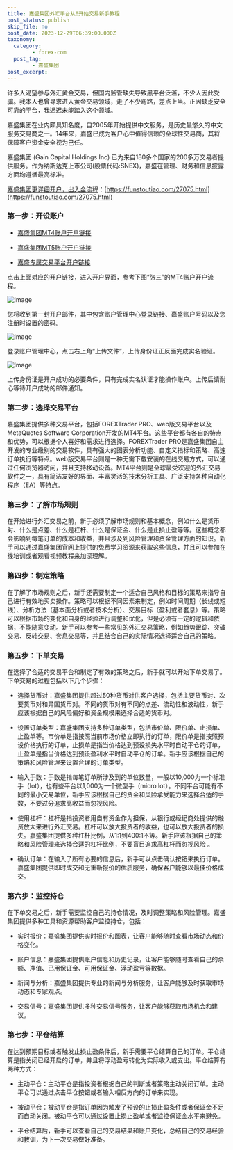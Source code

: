 ```yaml
---
title: 嘉盛集团外汇平台从0开始交易新手教程
post_status: publish
skip_file: no
post_date: 2023-12-29T06:39:00.000Z
taxonomy:
  category:
        - forex-com
  post_tag:
        - 嘉盛集团
post_excerpt: 
---
```

许多人渴望参与外汇黄金交易，但国内监管缺失导致黑平台泛滥，不少人因此受骗。我本人也曾寻求进入黄金交易领域，走了不少弯路，差点上当。正因缺乏安全可靠的平台，我迟迟未能踏入这个领域。

嘉盛集团在业内颇具知名度，自2005年开始提供中文服务，是历史最悠久的中文服务交易商之一。14年来，嘉盛已成为客户心中值得信赖的全球性交易商，其将保障客户资金安全视为己任。

嘉盛集团 (Gain Capital Holdings Inc) 已为来自180多个国家的200多万交易者提供服务。作为纳斯达克上市公司(股票代码:SNEX)，嘉盛在管理、财务和信息披露方面均遵循最高标准。

[嘉盛集团更详细开户，出入金流程](https://funstoutiao.com/27075.html)：[https://funstoutiao.com/27075.html](https://funstoutiao.com/27075.html)

### 第一步：开设账户

* [嘉盛集团MT4账户开户链接](https://s.ssgg.net/jsmt4)

* [嘉盛集团MT5账户开户链接](https://s.ssgg.net/jsmt5)

* [嘉盛专属交易平台开户链接](https://s.ssgg.net/js)

点击上面对应的开户链接，进入开户界面，参考下图“张三”的MT4账户开户流程。

![Image](https://prod-files-secure.s3.us-west-2.amazonaws.com/39ed1227-6d7d-4570-be36-9ccd4a2c4241/7a167aea-686b-400d-af59-4e18eb607a40/640.png?X-Amz-Algorithm=AWS4-HMAC-SHA256&X-Amz-Content-Sha256=UNSIGNED-PAYLOAD&X-Amz-Credential=ASIAZI2LB46622YU2KHM%2F20250731%2Fus-west-2%2Fs3%2Faws4_request&X-Amz-Date=20250731T101315Z&X-Amz-Expires=3600&X-Amz-Security-Token=IQoJb3JpZ2luX2VjEKf%2F%2F%2F%2F%2F%2F%2F%2F%2F%2FwEaCXVzLXdlc3QtMiJGMEQCIA%2FtXBIdjiYr3wYppfo5L3UMysdU9EQPbffNd1xOFeKmAiAAyq9dX8m8BZLNTJ8WJYumzV5yqQNL59KwSduveZtfeSqIBAjQ%2F%2F%2F%2F%2F%2F%2F%2F%2F%2F8BEAAaDDYzNzQyMzE4MzgwNSIMs4xvT2GCN6zjmSpgKtwDE7TJ%2Bf5WLmY0s8o19Z3kAmrwUOdK4AFamy3z511zIQxo%2B9q%2FsnnKJcQObKTzieXERTfegf2Wbt9V9xf4POI9QXuO67fzEU5igutiYszyM%2Fgk8r5boyJCBpdad8nioOb2TLjYadAay44c%2BH4BlJE%2BPhzeD6hyO1sEP8F6j6Ng0F0054EBV%2B4a66I3BvCp%2BQzau22FuHYwtL8lc3AKjmyyQp9HcHEUk4UjU5sl66yzTw%2B6zVp0CDg3HzLVhsJI%2FoDHTQ%2FUx8zDVu3XU6P35gZ8OE%2BMK0fiHmXqyqehVPXlbkHURgsY7c8nfYoF8Xb3FsTW1OJxiza2Jgvw6itwvBZGK9oyV%2BtrOJRYSC0kS8PG64lc0GcC0dU%2BMkWZ1gW4w9pJU7OgF8BS90vcaXYDRxoPLJ05nplf4JWIVj%2Bc%2BIkvE2Mu90NakR1RXae1TOLrDZdmxkCZMtl916%2B8Sb%2BRT2Em0xoALya9TAbJGAHTJD7O6zAcgeiucf1RjSaqZ4pw5MgAY1vOw%2BT7nFa4ORtmy672amKcTaOJtiqomqmb1%2FZpBTjeX5izIdb9bpcyzjgnHs%2BxSJnk0ueiua9Ht3EtmxwT%2FndK88EY2MtSgcbNqK1OJ6OU8K5hf6kGfU701akwpKesxAY6pgFH%2Fey79twQ22B5uE%2FmuQLG2cKWBWpYOjuRW1hmoZkXzhfg2GIkAIQZRdI7ursAs1JQbCg7i8%2B47Mm20s67MqzJU1BTpesqL%2BFFWIuqqpbiKSF%2B4pIP1bdNHejIGU5WtrPRFGz1jU0dIB3eFYMwYsWC9MYwB13S6cvNKIkmYMcDtyX%2Bg12VIdOqojRoKg%2BFr0m%2BmObhJ5VKx1oqb2B8CyLr%2FA8eP3n7&X-Amz-Signature=1fb2b9271b47caa96957987b589cd7993552db17c87d8d6000ec3ee908b06ea4&X-Amz-SignedHeaders=host&x-amz-checksum-mode=ENABLED&x-id=GetObject)

您将收到第一封开户邮件，其中包含账户管理中心登录链接、嘉盛账户号码以及您注册时设置的密码。

![Image](https://prod-files-secure.s3.us-west-2.amazonaws.com/39ed1227-6d7d-4570-be36-9ccd4a2c4241/eaa1c6b3-2877-4284-a0e1-530e222c27fb/image.png?X-Amz-Algorithm=AWS4-HMAC-SHA256&X-Amz-Content-Sha256=UNSIGNED-PAYLOAD&X-Amz-Credential=ASIAZI2LB46622YU2KHM%2F20250731%2Fus-west-2%2Fs3%2Faws4_request&X-Amz-Date=20250731T101315Z&X-Amz-Expires=3600&X-Amz-Security-Token=IQoJb3JpZ2luX2VjEKf%2F%2F%2F%2F%2F%2F%2F%2F%2F%2FwEaCXVzLXdlc3QtMiJGMEQCIA%2FtXBIdjiYr3wYppfo5L3UMysdU9EQPbffNd1xOFeKmAiAAyq9dX8m8BZLNTJ8WJYumzV5yqQNL59KwSduveZtfeSqIBAjQ%2F%2F%2F%2F%2F%2F%2F%2F%2F%2F8BEAAaDDYzNzQyMzE4MzgwNSIMs4xvT2GCN6zjmSpgKtwDE7TJ%2Bf5WLmY0s8o19Z3kAmrwUOdK4AFamy3z511zIQxo%2B9q%2FsnnKJcQObKTzieXERTfegf2Wbt9V9xf4POI9QXuO67fzEU5igutiYszyM%2Fgk8r5boyJCBpdad8nioOb2TLjYadAay44c%2BH4BlJE%2BPhzeD6hyO1sEP8F6j6Ng0F0054EBV%2B4a66I3BvCp%2BQzau22FuHYwtL8lc3AKjmyyQp9HcHEUk4UjU5sl66yzTw%2B6zVp0CDg3HzLVhsJI%2FoDHTQ%2FUx8zDVu3XU6P35gZ8OE%2BMK0fiHmXqyqehVPXlbkHURgsY7c8nfYoF8Xb3FsTW1OJxiza2Jgvw6itwvBZGK9oyV%2BtrOJRYSC0kS8PG64lc0GcC0dU%2BMkWZ1gW4w9pJU7OgF8BS90vcaXYDRxoPLJ05nplf4JWIVj%2Bc%2BIkvE2Mu90NakR1RXae1TOLrDZdmxkCZMtl916%2B8Sb%2BRT2Em0xoALya9TAbJGAHTJD7O6zAcgeiucf1RjSaqZ4pw5MgAY1vOw%2BT7nFa4ORtmy672amKcTaOJtiqomqmb1%2FZpBTjeX5izIdb9bpcyzjgnHs%2BxSJnk0ueiua9Ht3EtmxwT%2FndK88EY2MtSgcbNqK1OJ6OU8K5hf6kGfU701akwpKesxAY6pgFH%2Fey79twQ22B5uE%2FmuQLG2cKWBWpYOjuRW1hmoZkXzhfg2GIkAIQZRdI7ursAs1JQbCg7i8%2B47Mm20s67MqzJU1BTpesqL%2BFFWIuqqpbiKSF%2B4pIP1bdNHejIGU5WtrPRFGz1jU0dIB3eFYMwYsWC9MYwB13S6cvNKIkmYMcDtyX%2Bg12VIdOqojRoKg%2BFr0m%2BmObhJ5VKx1oqb2B8CyLr%2FA8eP3n7&X-Amz-Signature=855c03c4f9415a64ceff67a2ebdfd82e55cbbde45692ea18255f27962d51f6d5&X-Amz-SignedHeaders=host&x-amz-checksum-mode=ENABLED&x-id=GetObject)

登录账户管理中心，点击右上角“上传文件”，上传身份证正反面完成实名验证。

![Image](https://prod-files-secure.s3.us-west-2.amazonaws.com/39ed1227-6d7d-4570-be36-9ccd4a2c4241/54090639-09fc-46b4-a135-e0289f707147/image.png?X-Amz-Algorithm=AWS4-HMAC-SHA256&X-Amz-Content-Sha256=UNSIGNED-PAYLOAD&X-Amz-Credential=ASIAZI2LB46622YU2KHM%2F20250731%2Fus-west-2%2Fs3%2Faws4_request&X-Amz-Date=20250731T101315Z&X-Amz-Expires=3600&X-Amz-Security-Token=IQoJb3JpZ2luX2VjEKf%2F%2F%2F%2F%2F%2F%2F%2F%2F%2FwEaCXVzLXdlc3QtMiJGMEQCIA%2FtXBIdjiYr3wYppfo5L3UMysdU9EQPbffNd1xOFeKmAiAAyq9dX8m8BZLNTJ8WJYumzV5yqQNL59KwSduveZtfeSqIBAjQ%2F%2F%2F%2F%2F%2F%2F%2F%2F%2F8BEAAaDDYzNzQyMzE4MzgwNSIMs4xvT2GCN6zjmSpgKtwDE7TJ%2Bf5WLmY0s8o19Z3kAmrwUOdK4AFamy3z511zIQxo%2B9q%2FsnnKJcQObKTzieXERTfegf2Wbt9V9xf4POI9QXuO67fzEU5igutiYszyM%2Fgk8r5boyJCBpdad8nioOb2TLjYadAay44c%2BH4BlJE%2BPhzeD6hyO1sEP8F6j6Ng0F0054EBV%2B4a66I3BvCp%2BQzau22FuHYwtL8lc3AKjmyyQp9HcHEUk4UjU5sl66yzTw%2B6zVp0CDg3HzLVhsJI%2FoDHTQ%2FUx8zDVu3XU6P35gZ8OE%2BMK0fiHmXqyqehVPXlbkHURgsY7c8nfYoF8Xb3FsTW1OJxiza2Jgvw6itwvBZGK9oyV%2BtrOJRYSC0kS8PG64lc0GcC0dU%2BMkWZ1gW4w9pJU7OgF8BS90vcaXYDRxoPLJ05nplf4JWIVj%2Bc%2BIkvE2Mu90NakR1RXae1TOLrDZdmxkCZMtl916%2B8Sb%2BRT2Em0xoALya9TAbJGAHTJD7O6zAcgeiucf1RjSaqZ4pw5MgAY1vOw%2BT7nFa4ORtmy672amKcTaOJtiqomqmb1%2FZpBTjeX5izIdb9bpcyzjgnHs%2BxSJnk0ueiua9Ht3EtmxwT%2FndK88EY2MtSgcbNqK1OJ6OU8K5hf6kGfU701akwpKesxAY6pgFH%2Fey79twQ22B5uE%2FmuQLG2cKWBWpYOjuRW1hmoZkXzhfg2GIkAIQZRdI7ursAs1JQbCg7i8%2B47Mm20s67MqzJU1BTpesqL%2BFFWIuqqpbiKSF%2B4pIP1bdNHejIGU5WtrPRFGz1jU0dIB3eFYMwYsWC9MYwB13S6cvNKIkmYMcDtyX%2Bg12VIdOqojRoKg%2BFr0m%2BmObhJ5VKx1oqb2B8CyLr%2FA8eP3n7&X-Amz-Signature=e096be9b0a5e4c0f35f9880a9bb978de5bce266dae28abff628185f06eb7149f&X-Amz-SignedHeaders=host&x-amz-checksum-mode=ENABLED&x-id=GetObject)

上传身份证是开户成功的必要条件，只有完成实名认证才能操作账户。上传后请耐心等待开户成功的邮件通知。

### 第二步：选择交易平台

嘉盛集团提供多种交易平台，包括FOREXTrader PRO、web版交易平台以及MetaQuotes Software Corporation开发的MT4平台。这些平台都有各自的特点和优势，可以根据个人喜好和需求进行选择。FOREXTrader PRO是嘉盛集团自主开发的专业级别的交易软件，具有强大的图表分析功能、自定义指标和策略、高速订单执行等特点。web版交易平台则是一种无需下载安装的在线交易方式，可以通过任何浏览器访问，并且支持移动设备。MT4平台则是全球最受欢迎的外汇交易软件之一，具有简洁友好的界面、丰富灵活的技术分析工具、广泛支持各种自动化程序（EA）等特点。

### 第三步：了解市场规则

在开始进行外汇交易之前，新手必须了解市场规则和基本概念，例如什么是货币对、什么是点差、什么是杠杆、什么是保证金、什么是止损止盈等等。这些概念都会影响到每笔订单的成本和收益，并且涉及到风险管理和资金管理方面的知识。新手可以通过嘉盛集团官网上提供的免费学习资源来获取这些信息，并且可以参加在线培训或者观看视频教程来加深理解。

### 第四步：制定策略

在了解了市场规则之后，新手还需要制定一个适合自己风格和目标的策略来指导自己进行有效地买卖操作。策略可以根据不同因素来制定，例如时间周期（长线或短线）、分析方法（基本面分析或者技术分析）、交易目标（盈利或者套息）等。策略可以根据市场的变化和自身的经验进行调整和优化，但是必须有一定的逻辑和依据，不能随意变动。新手可以参考一些常见的外汇交易策略，例如趋势跟踪、突破交易、反转交易、套息交易等，并且结合自己的实际情况选择适合自己的策略。

### 第五步：下单交易

在选择了合适的交易平台和制定了有效的策略之后，新手就可以开始下单交易了。下单交易的过程包括以下几个步骤：

* 选择货币对：嘉盛集团提供超过50种货币对供客户选择，包括主要货币对、次要货币对和异国货币对。不同的货币对有不同的点差、流动性和波动性，新手应该根据自己的风险偏好和资金规模来选择合适的货币对。

* 设置订单类型：嘉盛集团支持多种订单类型，包括市价单、限价单、止损单、止盈单等。市价单是指按照当前市场价格立即执行的订单，限价单是指按照预设价格执行的订单，止损单是指当价格达到预设损失水平时自动平仓的订单，止盈单是指当价格达到预设盈利水平时自动平仓的订单。新手应该根据自己的策略和风险管理来设置合理的订单类型。

* 输入手数：手数是指每笔订单所涉及到的单位数量，一般以10,000为一个标准手（lot），也有些平台以1,000为一个微型手（micro lot）。不同平台可能有不同的最小交易单位，新手应该根据自己的资金和风险承受能力来选择合适的手数，不要过分追求高收益而忽视风险。

* 使用杠杆：杠杆是指投资者用自有资金作为担保，从银行或经纪商处提供的融资放大来进行外汇交易。杠杆可以放大投资者的收益，也可以放大投资者的损失。嘉盛集团提供多种杠杆比例，从1:1到400:1不等。新手应该根据自己的策略和风险管理来选择合适的杠杆比例，不要盲目追求高杠杆而忽视风险 。

* 确认订单：在输入了所有必要的信息后，新手可以点击确认按钮来执行订单。嘉盛集团提供即时成交和无重新报价的优质服务，确保客户能够以最佳价格成交。

### 第六步：监控持仓

在下单交易之后，新手需要监控自己的持仓情况，及时调整策略和风险管理。嘉盛集团提供多种工具和资源帮助客户监控持仓，包括：

* 实时报价：嘉盛集团提供实时报价和图表，让客户能够随时查看市场动态和价格变化。

* 账户信息：嘉盛集团提供账户信息和历史记录，让客户能够随时查看自己的余额、净值、已用保证金、可用保证金、浮动盈亏等数据。

* 新闻与分析：嘉盛集团提供专业的新闻与分析服务，让客户能够及时获取市场动态和专家观点。

* 交易信号：嘉盛集团提供多种交易信号服务，让客户能够获取市场机会和建议。

### 第七步：平仓结算

在达到预期目标或者触发止损止盈条件后，新手需要平仓结算自己的订单。平仓结算是指关闭已经开启的订单，并且将浮动盈亏转化为实际收入或支出。平仓结算有两种方式：

* 主动平仓：主动平仓是指投资者根据自己的判断或者策略主动关闭订单。主动平仓可以通过点击平仓按钮或者输入相反方向的订单来实现。

* 被动平仓：被动平仓是指订单因为触发了预设的止损止盈条件或者保证金不足而自动关闭。被动平仓可以通过设置止损止盈单或者监控保证金水平来避免。

* 平仓结算后，新手可以查看自己的交易结果和账户变化，总结自己的交易经验和教训，为下一次交易做好准备。
